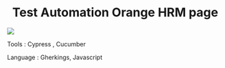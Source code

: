<h1 align ="center">Test Automation Orange HRM page</h1>  
 <p align="left">
   <img src="https://img.shields.io/badge/STATUS-EN%20DESAROLLO-green">
   </p>  
<p></p>Tools : Cypress , Cucumber</p>
<p></p>Language : Gherkings, Javascript</p>
